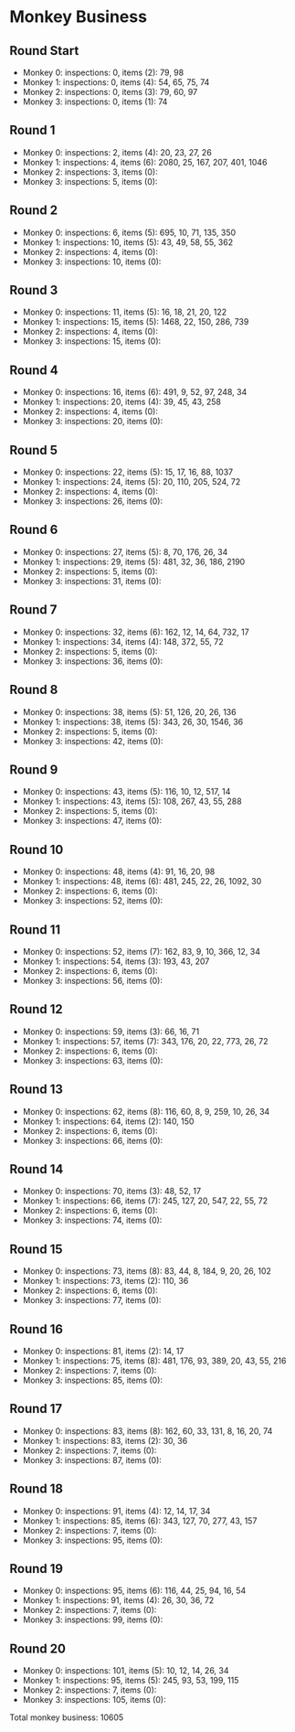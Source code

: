 # Monkey Business

## Round Start
- Monkey 0: inspections: 0, items (2): 79, 98
- Monkey 1: inspections: 0, items (4): 54, 65, 75, 74
- Monkey 2: inspections: 0, items (3): 79, 60, 97
- Monkey 3: inspections: 0, items (1): 74

## Round 1
- Monkey 0: inspections: 2, items (4): 20, 23, 27, 26
- Monkey 1: inspections: 4, items (6): 2080, 25, 167, 207, 401, 1046
- Monkey 2: inspections: 3, items (0): 
- Monkey 3: inspections: 5, items (0): 

## Round 2
- Monkey 0: inspections: 6, items (5): 695, 10, 71, 135, 350
- Monkey 1: inspections: 10, items (5): 43, 49, 58, 55, 362
- Monkey 2: inspections: 4, items (0): 
- Monkey 3: inspections: 10, items (0): 

## Round 3
- Monkey 0: inspections: 11, items (5): 16, 18, 21, 20, 122
- Monkey 1: inspections: 15, items (5): 1468, 22, 150, 286, 739
- Monkey 2: inspections: 4, items (0): 
- Monkey 3: inspections: 15, items (0): 

## Round 4
- Monkey 0: inspections: 16, items (6): 491, 9, 52, 97, 248, 34
- Monkey 1: inspections: 20, items (4): 39, 45, 43, 258
- Monkey 2: inspections: 4, items (0): 
- Monkey 3: inspections: 20, items (0): 

## Round 5
- Monkey 0: inspections: 22, items (5): 15, 17, 16, 88, 1037
- Monkey 1: inspections: 24, items (5): 20, 110, 205, 524, 72
- Monkey 2: inspections: 4, items (0): 
- Monkey 3: inspections: 26, items (0): 

## Round 6
- Monkey 0: inspections: 27, items (5): 8, 70, 176, 26, 34
- Monkey 1: inspections: 29, items (5): 481, 32, 36, 186, 2190
- Monkey 2: inspections: 5, items (0): 
- Monkey 3: inspections: 31, items (0): 

## Round 7
- Monkey 0: inspections: 32, items (6): 162, 12, 14, 64, 732, 17
- Monkey 1: inspections: 34, items (4): 148, 372, 55, 72
- Monkey 2: inspections: 5, items (0): 
- Monkey 3: inspections: 36, items (0): 

## Round 8
- Monkey 0: inspections: 38, items (5): 51, 126, 20, 26, 136
- Monkey 1: inspections: 38, items (5): 343, 26, 30, 1546, 36
- Monkey 2: inspections: 5, items (0): 
- Monkey 3: inspections: 42, items (0): 

## Round 9
- Monkey 0: inspections: 43, items (5): 116, 10, 12, 517, 14
- Monkey 1: inspections: 43, items (5): 108, 267, 43, 55, 288
- Monkey 2: inspections: 5, items (0): 
- Monkey 3: inspections: 47, items (0): 

## Round 10
- Monkey 0: inspections: 48, items (4): 91, 16, 20, 98
- Monkey 1: inspections: 48, items (6): 481, 245, 22, 26, 1092, 30
- Monkey 2: inspections: 6, items (0): 
- Monkey 3: inspections: 52, items (0): 

## Round 11
- Monkey 0: inspections: 52, items (7): 162, 83, 9, 10, 366, 12, 34
- Monkey 1: inspections: 54, items (3): 193, 43, 207
- Monkey 2: inspections: 6, items (0): 
- Monkey 3: inspections: 56, items (0): 

## Round 12
- Monkey 0: inspections: 59, items (3): 66, 16, 71
- Monkey 1: inspections: 57, items (7): 343, 176, 20, 22, 773, 26, 72
- Monkey 2: inspections: 6, items (0): 
- Monkey 3: inspections: 63, items (0): 

## Round 13
- Monkey 0: inspections: 62, items (8): 116, 60, 8, 9, 259, 10, 26, 34
- Monkey 1: inspections: 64, items (2): 140, 150
- Monkey 2: inspections: 6, items (0): 
- Monkey 3: inspections: 66, items (0): 

## Round 14
- Monkey 0: inspections: 70, items (3): 48, 52, 17
- Monkey 1: inspections: 66, items (7): 245, 127, 20, 547, 22, 55, 72
- Monkey 2: inspections: 6, items (0): 
- Monkey 3: inspections: 74, items (0): 

## Round 15
- Monkey 0: inspections: 73, items (8): 83, 44, 8, 184, 9, 20, 26, 102
- Monkey 1: inspections: 73, items (2): 110, 36
- Monkey 2: inspections: 6, items (0): 
- Monkey 3: inspections: 77, items (0): 

## Round 16
- Monkey 0: inspections: 81, items (2): 14, 17
- Monkey 1: inspections: 75, items (8): 481, 176, 93, 389, 20, 43, 55, 216
- Monkey 2: inspections: 7, items (0): 
- Monkey 3: inspections: 85, items (0): 

## Round 17
- Monkey 0: inspections: 83, items (8): 162, 60, 33, 131, 8, 16, 20, 74
- Monkey 1: inspections: 83, items (2): 30, 36
- Monkey 2: inspections: 7, items (0): 
- Monkey 3: inspections: 87, items (0): 

## Round 18
- Monkey 0: inspections: 91, items (4): 12, 14, 17, 34
- Monkey 1: inspections: 85, items (6): 343, 127, 70, 277, 43, 157
- Monkey 2: inspections: 7, items (0): 
- Monkey 3: inspections: 95, items (0): 

## Round 19
- Monkey 0: inspections: 95, items (6): 116, 44, 25, 94, 16, 54
- Monkey 1: inspections: 91, items (4): 26, 30, 36, 72
- Monkey 2: inspections: 7, items (0): 
- Monkey 3: inspections: 99, items (0): 

## Round 20
- Monkey 0: inspections: 101, items (5): 10, 12, 14, 26, 34
- Monkey 1: inspections: 95, items (5): 245, 93, 53, 199, 115
- Monkey 2: inspections: 7, items (0): 
- Monkey 3: inspections: 105, items (0): 

Total monkey business: 10605
